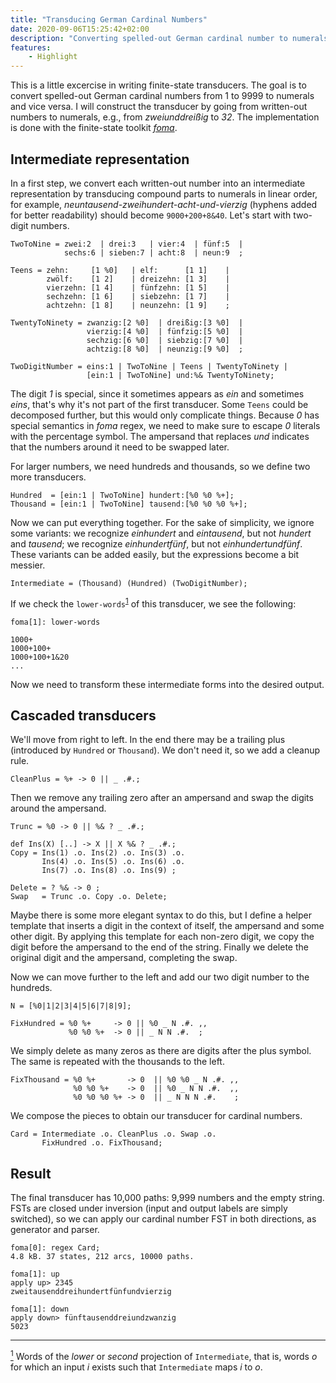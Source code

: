 ```yaml
---
title: "Transducing German Cardinal Numbers"
date: 2020-09-06T15:25:42+02:00
description: "Converting spelled-out German cardinal number to numerals and vice versa. Exercise in writing finite-state transducers."
features:
    - Highlight
---
```


This is a little excercise in writing finite-state transducers. The goal is to convert spelled-out German cardinal numbers from 1 to 9999 to numerals and vice versa. I will construct the transducer by going from written-out numbers to numerals, e.g., from *zweiunddreißig* to *32*. The implementation is done with the finite-state toolkit [*foma*](https://fomafst.github.io/).

## Intermediate representation

In a first step, we convert each written-out number into an intermediate representation by transducing compound parts to numerals in linear order, for example, *neuntausend-zweihundert-acht-und-vierzig* (hyphens added for better readability) should become `9000+200+8&40`. Let's start with two-digit numbers.

```plaintext
TwoToNine = zwei:2  | drei:3   | vier:4  | fünf:5  |
            sechs:6 | sieben:7 | acht:8  | neun:9  ;

Teens = zehn:     [1 %0]   | elf:      [1 1]    | 
        zwölf:    [1 2]    | dreizehn: [1 3]    |
        vierzehn: [1 4]    | fünfzehn: [1 5]    |
        sechzehn: [1 6]    | siebzehn: [1 7]    |
        achtzehn: [1 8]    | neunzehn: [1 9]    ;

TwentyToNinety = zwanzig:[2 %0]  | dreißig:[3 %0]  |
                 vierzig:[4 %0]  | fünfzig:[5 %0]  |
                 sechzig:[6 %0]  | siebzig:[7 %0]  |
                 achtzig:[8 %0]  | neunzig:[9 %0]  ;

TwoDigitNumber = eins:1 | TwoToNine | Teens | TwentyToNinety |
                 [ein:1 | TwoToNine] und:%& TwentyToNinety;
```

The digit *1* is special, since it sometimes appears as *ein* and sometimes *eins*, that's why it's not part of the first transducer.  Some `Teens` could be decomposed further, but this would only complicate things. Because *0* has special semantics in *foma* regex, we need to make sure to escape *0* literals with the percentage symbol. The ampersand that replaces *und* indicates that the numbers around it need to be swapped later.

For larger numbers, we need hundreds and thousands, so we define two more transducers.
```plaintext
Hundred  = [ein:1 | TwoToNine] hundert:[%0 %0 %+];
Thousand = [ein:1 | TwoToNine] tausend:[%0 %0 %0 %+];
```

Now we can put everything together. For the sake of simplicity, we ignore some variants: we recognize *einhundert* and *eintausend*, but not *hundert* and *tausend*; we recognize *einhundertfünf*, but not *einhundertundfünf*. These variants can be added easily, but the expressions become a bit messier.

```plaintext
Intermediate = (Thousand) (Hundred) (TwoDigitNumber);
```

If we check the `lower-words`<sup id="fn-1">[1](#1)</sup> of this transducer, we see the following:

```plaintext
foma[1]: lower-words

1000+
1000+100+
1000+100+1&20
...
```
Now we need to transform these intermediate forms into the desired output.

## Cascaded transducers

We'll move from right to left. In the end there may be a trailing plus (introduced by `Hundred` or `Thousand`). We don't need it, so we add a cleanup rule.

```plaintext
CleanPlus = %+ -> 0 || _ .#.;
```

Then we remove any trailing zero after an ampersand and swap the digits around the ampersand.

```plaintext
Trunc = %0 -> 0 || %& ? _ .#.;

def Ins(X) [..] -> X || X %& ? _ .#.;
Copy = Ins(1) .o. Ins(2) .o. Ins(3) .o. 
       Ins(4) .o. Ins(5) .o. Ins(6) .o.
       Ins(7) .o. Ins(8) .o. Ins(9) ;

Delete = ? %& -> 0 ;
Swap   = Trunc .o. Copy .o. Delete;
```

Maybe there is some more elegant syntax to do this, but I define a helper template that inserts a digit in the context of itself, the ampersand and some other digit. By applying this template for each non-zero digit, we copy the digit before the ampersand to the end of the string. Finally we delete the original digit and the ampersand, completing the swap.

Now we can move further to the left and add our two digit number to the hundreds.

```plaintext
N = [%0|1|2|3|4|5|6|7|8|9];

FixHundred = %0 %+     -> 0 || %0 _ N .#. ,,
             %0 %0 %+  -> 0 || _ N N .#.  ;
```

We simply delete as many zeros as there are digits after the plus symbol. The same is repeated with the thousands to the left.

```plaintext
FixThousand = %0 %+       -> 0  || %0 %0 _ N .#. ,,
              %0 %0 %+    -> 0  || %0 _ N N .#.  ,,
              %0 %0 %0 %+ -> 0  || _ N N N .#.    ;
```

We compose the pieces to obtain our transducer for cardinal numbers.

```plaintext
Card = Intermediate .o. CleanPlus .o. Swap .o. 
       FixHundred .o. FixThousand;
```

## Result

The final transducer has 10,000 paths: 9,999 numbers and the empty string. FSTs are closed under inversion (input and output labels are simply switched), so we can apply our cardinal number FST in both directions, as generator and parser.

```plaintext
foma[0]: regex Card;
4.8 kB. 37 states, 212 arcs, 10000 paths.

foma[1]: up
apply up> 2345
zweitausenddreihundertfünfundvierzig

foma[1]: down
apply down> fünftausenddreiundzwanzig
5023
```

<hr>

<a id="1" href="#fn-1"><sup>1</sup></a> Words of the *lower* or *second* projection of `Intermediate`, that is, words *o* for which an input *i* exists such that `Intermediate` maps *i* to *o*.